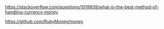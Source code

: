 https://stackoverflow.com/questions/1019939/what-is-the-best-method-of-handling-currency-money

https://github.com/RubyMoney/money


